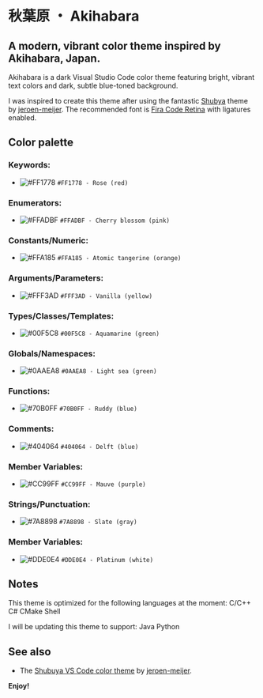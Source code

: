 # 秋葉原 ・ Akihabara

## A modern, vibrant color theme inspired by Akihabara, Japan.

Akihabara is a dark Visual Studio Code color theme featuring bright, vibrant text colors and dark, subtle blue-toned background.

I was inspired to create this theme after using the fantastic [Shubya][shibuya] theme by [jeroen-meijer][jeroen-meijer].
The recommended font is [Fira Code Retina][fira_code] with ligatures enabled.

## Color palette

### Keywords:
- ![#FF1778](https://via.placeholder.com/20/FF1778/000000?text=+) `#FF1778 - Rose (red)`

### Enumerators:
- ![#FFADBF](https://via.placeholder.com/20/FFADBF/000000?text=+) `#FFADBF - Cherry blossom (pink)`

### Constants/Numeric:
- ![#FFA185](https://via.placeholder.com/20/FFA185/000000?text=+) `#FFA185 - Atomic tangerine (orange)`

### Arguments/Parameters:
- ![#FFF3AD](https://via.placeholder.com/20/FFF3AD/000000?text=+) `#FFF3AD - Vanilla (yellow)`

### Types/Classes/Templates:
- ![#00F5C8](https://via.placeholder.com/20/00F5C8/000000?text=+) `#00F5C8 - Aquamarine (green)`

### Globals/Namespaces:
- ![#0AAEA8](https://via.placeholder.com/20/0AAEA8/000000?text=+) `#0AAEA8 - Light sea (green)`

### Functions:
- ![#70B0FF](https://via.placeholder.com/20/70B0FF/000000?text=+) `#70B0FF - Ruddy (blue)`

### Comments:
- ![#404064](https://via.placeholder.com/20/404064/000000?text=+) `#404064 - Delft (blue)`

### Member Variables:
- ![#CC99FF](https://via.placeholder.com/20/CC99FF/000000?text=+) `#CC99FF - Mauve (purple)`

### Strings/Punctuation:
- ![#7A8898](https://via.placeholder.com/20/7A8898/000000?text=+) `#7A8898 - Slate (gray)`

### Member Variables:
- ![#DDE0E4](https://via.placeholder.com/20/DDE0E4/000000?text=+) `#DDE0E4 - Platinum (white)`


## Notes

This theme is optimized for the following languages at the moment:
C/C++
C#
CMake
Shell

I will be updating this theme to support:
Java
Python

## See also

- The [Shubuya VS Code color theme][shibuya] by [jeroen-meijer][jeroen-meijer].

**Enjoy!**

[shibuya]: https://marketplace.visualstudio.com/items?itemName=jeroen-meijer.shibuya&ssr=false#overview 'Shibuya VS Code extension page'
[jeroen-meijer]: https://github.com/jeroen-meijer/shibuya 'Shibuya author "jeroen-meijer" GitHub profile page'
[fira_code]: https://github.com/tonsky/FiraCode 'Fira Code GitHub repository page'
